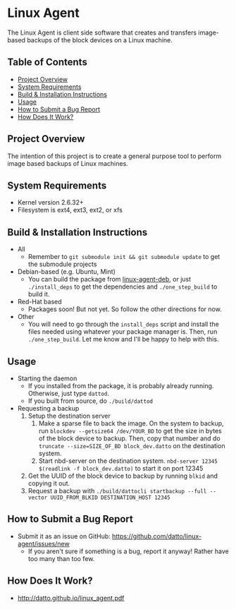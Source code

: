 # Linux Agent
The Linux Agent is client side software that creates and transfers image-based
backups of the block devices on a Linux machine. 

## Table of Contents
* [Project Overview](#project-overview)
* [System Requirements](#system-requirements)
* [Build & Installation Instructions](#build--installation-instructions)
* [Usage](#usage)
* [How to Submit a Bug Report](#how-to-submit-a-bug-report)
* [How Does It Work?](#how-does-it-work)  

## Project Overview
The intention of this project is to create a general purpose tool to perform
image based backups of Linux machines.

## System Requirements
* Kernel version 2.6.32+
* Filesystem is ext4, ext3, ext2, or xfs

## Build & Installation Instructions
* All
    * Remember to `git submodule init && git submodule update` to get the
      submodule projects
* Debian-based (e.g. Ubuntu, Mint)
    * You can build the package from
      [linux-agent-deb](http://github-server.hq.datto.lan/ngarvey/linux-agent-deb),
      or just `./install_deps` to get the dependencies and `./one_step_build`
      to build it.
* Red-Hat based
    * Packages soon! But not yet. So follow the other directions for now.
* Other
    * You will need to go through the `install_deps` script and install the
      files needed using whatever your package manager is. Then, run
      `./one_step_build`. Let me know and I'll be happy to help with this.

## Usage
* Starting the daemon
    * If you installed from the package, it is probably already running.
      Otherwise, just type `dattod`.
    * If you built from source, do `./build/dattod`
* Requesting a backup
    1. Setup the destination server
        1. Make a sparse file to back the image. On the system to backup, run
           `blockdev --getsize64 /dev/YOUR_BD` to get the size in bytes of the
           block device to backup. Then, copy that number and do `truncate
           --size=SIZE_OF_BD block_dev.datto` on the destination system.
        2. Start nbd-server on the destination system. `nbd-server 12345
           $(readlink -f block_dev.datto)` to start it on port 12345
    2. Get the UUID of the block device to backup by running `blkid` and
       copying it out.
    3. Request a backup with `./build/dattocli startbackup --full --vector
       UUID_FROM_BLKID DESTINATION_HOST 12345`
     
## How to Submit a Bug Report
* Submit it as an issue on GitHub: https://github.com/datto/linux-agent/issues/new
    * If you aren't sure if something is a bug, report it anyway! Rather have
      too many than too few.

## How Does It Work?
* http://datto.github.io/linux_agent.pdf
